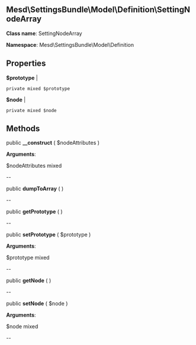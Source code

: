 Mesd\SettingsBundle\Model\Definition\SettingNodeArray
---------------

    

    


**Class name**: SettingNodeArray

**Namespace**: Mesd\SettingsBundle\Model\Definition









Properties
----------


**$prototype**  |  



    private mixed $prototype






**$node**  |  



    private mixed $node






Methods
-------


public **__construct** ( $nodeAttributes )


    








**Arguments**:

$nodeAttributes mixed 


--


public **dumpToArray** (  )


    









--


public **getPrototype** (  )


    









--


public **setPrototype** ( $prototype )


    








**Arguments**:

$prototype mixed 


--


public **getNode** (  )


    









--


public **setNode** ( $node )


    








**Arguments**:

$node mixed 


--

